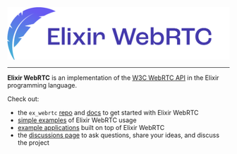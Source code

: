<div align="center">
  <img src="./logo.svg">
</div>

---

**Elixir WebRTC** is an implementation of the [W3C WebRTC API](https://www.w3.org/TR/webrtc/) in the Elixir programming language.

Check out:
* the `ex_webrtc` [repo](https://github.com/elixir-webrtc/ex_webrtc) and [docs](https://hexdocs.pm/ex_webrtc/readme.html) to get started with Elixir WebRTC
* [simple examples](https://github.com/elixir-webrtc/ex_webrtc/tree/master/examples) of Elixir WebRTC usage
* [example applications](https://github.com/elixir-webrtc/apps) built on top of Elixir WebRTC
* the [discussions page](https://github.com/orgs/elixir-webrtc/discussions) to ask questions, share your ideas, and discuss the project
